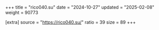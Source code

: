 +++
title = "rico040.su"
date = "2024-10-27"
updated = "2025-02-08"
weight = 90773

[extra]
source = "https://rico040.su/"
ratio = 39
size = 89
+++
